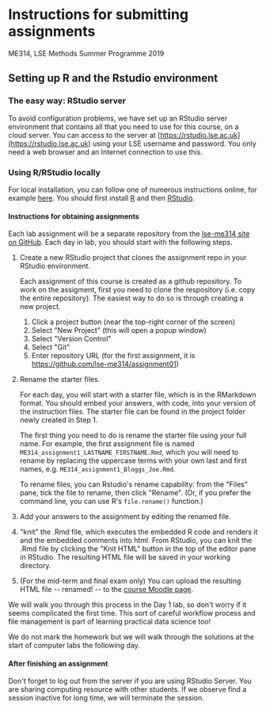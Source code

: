 # Instructions for submitting assignments

ME314, LSE Methods Summer Programme 2019


## Setting up R and the Rstudio environment

### The easy way: RStudio server

To avoid configuration problems, we have set up an RStudio server environment that contains all that you need to use for this course, on a cloud server.  You can access to the server at [https://rstudio.lse.ac.uk](https://rstudio.lse.ac.uk) using your LSE username and password.  You only need a web browser and an Internet connection to use this.

### Using R/RStudio locally

For local installation, you can follow one of numerous instructions online, for example [here](https://medium.com/@GalarnykMichael/install-r-and-rstudio-on-windows-5f503f708027).   You should first install [R](https://cran.r-project.org) and then [RStudio](http://www.rstudio.com).


#### Instructions for obtaining assignments

Each lab assignment will be a separate repository from the [lse-me314 site on GitHub](https://github.com/lse-me314).  Each day in lab, you should start with the following steps.

1.  Create a new RStudio project that clones the assignment repo in your RStudio environment.

    Each assignment of this course is created as a github repository. To work on the assigment, first you need to clone the respository (i.e. copy the entire repository). The easiest way to do so is through creating a new project.

    1) Click a project button (near the top-right corner of the screen)
    2) Select "New Project" (this will open a popup window)
    3) Select "Version Control"
    4) Select "Git"
    5) Enter repository URL (for the first assignment, it is https://github.com/lse-me314/assignment01)

2.  Rename the starter files.

    For each day, you will start with a starter file, which is in the RMarkdown format.  You should embed your answers, with code, into your version of the instruction files. The starter file can be found in the project folder newly created in Step 1.

    The first thing you need to do is rename the starter file using your full name. For example, the first assignment file is named `ME314_assignment1_LASTNAME_FIRSTNAME.Rmd`, which you will need to rename by replacing the uppercase terms with your own last and first names, e.g.  `ME314_assignment1_Bloggs_Joe.Rmd`.

    To rename files, you can Rstudio's rename capability: from the "Files" pane, tick the file to rename, then click "Rename".  (Or, if you prefer the command line, you can use R's `file.rename()` function.)

3.  Add your answers to the assignment by editing the renamed file.

4.  "knit" the .Rmd file, which executes the embedded R code and renders it and the embedded comments into html.  From RStudio, you can knit the .Rmd file by clicking the "Knit HTML" button in the top of the editor pane in RStudio.  The resulting HTML file will be saved in your working directory.

5.  (For the mid-term and final exam only) You can upload the resulting HTML file -- renamed! -- to the [course Moodle page](https://shortcourses.lse.ac.uk/course/view.php?id=158).

We will walk you through this process in the Day 1 lab, so don't worry if it seems complicated the first time.  This sort of careful workflow process and file management is part of learning practical data science too!

We do not mark the homework but we will walk through the solutions at the start of computer labs the following day.


#### After finishing an assignment

Don't forget to log out from the server if you are using RStudio Server. You are sharing computing resource with other students. If we observe find a session inactive for long time, we will terminate the session.
